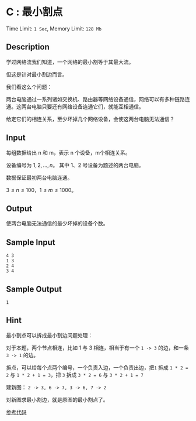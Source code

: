 # C : 最小割点

Time Limit: `1 Sec`, Memory Limit: `128 Mb`

## Description

学过网络流我们知道，一个网络的最小割等于其最大流。

但这是针对最小割边而言。

我们看这么个问题：

两台电脑通过一系列诸如交换机、路由器等网络设备通信，网络可以有多种链路连通。这两台电脑只要还有网络设备连通它们，就能互相通信。

给定它们的相连关系，至少坏掉几个网络设备，会使这两台电脑无法通信？

## Input

每组数据给出 n 和 m，表示 n 个设备，m个相连关系。

设备编号为 1, 2, ..., *n*。 其中 1、2 号设备为题述的两台电脑。

数据保证最初两台电脑连通。

3 ≤ *n* ≤ 100，1 ≤ *m* ≤ 1000。

## Output

使两台电脑无法通信的最少坏掉的设备个数。

## Sample Input

```
4 3
1 3
2 4
3 4
```

## Sample Output

```
1
```

## Hint

最小割点可以拆成最小割边问题处理：

对于本题，两个节点相连，比如 1 与 3 相连，相当于有一个 `1 -> 3` 的边，和一条 `3 -> 1` 的边。

拆点，可以给每个点两个编号，一个负责入边，一个负责出边，把`1` 拆成 `1 * 2 = 2` 与 `1 * 2 + 1 = 3`，把 `3` 拆成 `3 * 2 = 6` 与 `3 * 2 + 1 = 7`

建新图： `2 -> 3, 6 -> 7, 3 -> 6, 7 -> 2`

对新图求最小割边，就是原图的最小割点了。


[参考代码](../solution/C.cpp)